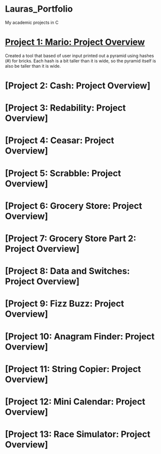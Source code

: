 # Lauras_Portfolio
My academic projects in C

# [Project 1: Mario: Project Overview](https://github.com/code50/98297122/blob/68bcdea80e02ca0ed9bf4b15f7dce6fdb2328af5/mario-less)
Created a tool that based of user input printed out a pyramid using hashes (#) for bricks. Each hash is a bit taller than it is wide, so the pyramid itself is also be taller than it is wide. 

# [Project 2: Cash: Project Overview]

# [Project 3: Redability: Project Overview]

# [Project 4: Ceasar: Project Overview]

# [Project 5: Scrabble: Project Overview]

# [Project 6: Grocery Store: Project Overview]

# [Project 7: Grocery Store Part 2: Project Overview]

# [Project 8: Data and Switches: Project Overview]

# [Project 9: Fizz Buzz: Project Overview]

# [Project 10: Anagram Finder: Project Overview]

# [Project 11: String Copier: Project Overview]

# [Project 12: Mini Calendar: Project Overview]

# [Project 13: Race Simulator: Project Overview]

